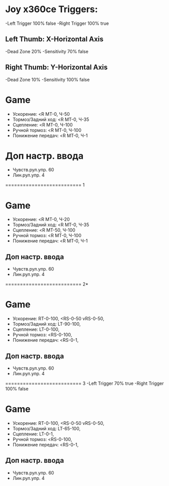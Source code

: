 # Joy x360ce Triggers:
-Left Trigger 100% false
-Right Trigger 100% true
## Left Thumb: X-Horizontal Axis
-Dead Zone 20%
-Sensitivity 70% false
## Right Thumb: Y-Horizontal Axis
-Dead Zone 10%
-Sensitivity 100% false

# Game
- Ускорение: <R МТ-0, Ч-50
- Тормоз/Задний ход: <R МТ-0, Ч-35
- Сцепление: <R МТ-0, Ч-100
- Ручной тормоз: <R МТ-0, Ч-100
- Понижение передач: <R МТ-0, Ч-1
# Доп настр. ввода
- Чувств.рул.упр. 60
- Лин.рул.упр. 4

========================== 1
# Game
- Ускорение: <R МТ-0, Ч-20
- Тормоз/Задний ход: <R МТ-0, Ч-35
- Сцепление: <R МТ-50, Ч-100
- Ручной тормоз: <R МТ-0, Ч-100
- Понижение передач: <R МТ-0, Ч-1
## Доп настр. ввода
- Чувств.рул.упр. 60
- Лин.рул.упр. 4

========================== 2*
# Game
- Ускорение: RT-0-100, <RS-0-50 vRS-0-50,
- Тормоз/Задний ход: LT-90-100,
- Сцепление: LT-0-100,
- Ручной тормоз: <RS-0-100,
- Понижение передач: <RS-0-1,
## Доп настр. ввода
- Чувств.рул.упр. 60
- Лин.рул.упр. 4

========================== 3
-Left Trigger 70% true
-Right Trigger 100% false
# Game
- Ускорение: RT-0-100, <RS-0-50 vRS-0-50,
- Тормоз/Задний ход: LT-65-100,
- Сцепление: LT-0-1,
- Ручной тормоз: <RS-0-100,
- Понижение передач: <RS-0-1,
## Доп настр. ввода
- Чувств.рул.упр. 60
- Лин.рул.упр. 4